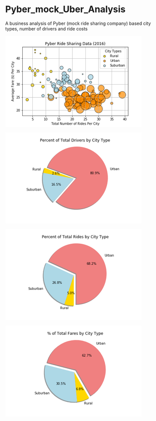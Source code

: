 # Pyber_mock_Uber_Analysis
A business analysis of Pyber (mock ride sharing company) based city types, number of drivers and ride costs

![alt text](https://github.com/edsto1/Pyber_Repo/blob/master/PyberBubbleChart.png)

![alt text](https://github.com/edsto1/Pyber_Repo/blob/master/PyberDriverPie.png)

![alt text](https://github.com/edsto1/Pyber_Repo/blob/master/PyberRidesPie.png)

![alt text](https://github.com/edsto1/Pyber_Repo/blob/master/PyberTypePie.png)
